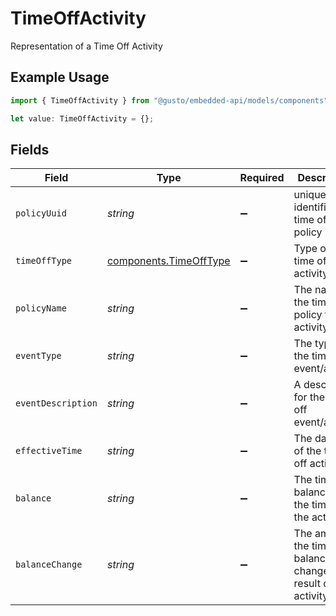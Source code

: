 # TimeOffActivity

Representation of a Time Off Activity

## Example Usage

```typescript
import { TimeOffActivity } from "@gusto/embedded-api/models/components";

let value: TimeOffActivity = {};
```

## Fields

| Field                                                               | Type                                                                | Required                                                            | Description                                                         |
| ------------------------------------------------------------------- | ------------------------------------------------------------------- | ------------------------------------------------------------------- | ------------------------------------------------------------------- |
| `policyUuid`                                                        | *string*                                                            | :heavy_minus_sign:                                                  | unique identifier of a time off policy                              |
| `timeOffType`                                                       | [components.TimeOffType](../../models/components/timeofftype.md)    | :heavy_minus_sign:                                                  | Type of the time off activity                                       |
| `policyName`                                                        | *string*                                                            | :heavy_minus_sign:                                                  | The name of the time off policy for this activity                   |
| `eventType`                                                         | *string*                                                            | :heavy_minus_sign:                                                  | The type of the time off event/activity                             |
| `eventDescription`                                                  | *string*                                                            | :heavy_minus_sign:                                                  | A description for the time off event/activity                       |
| `effectiveTime`                                                     | *string*                                                            | :heavy_minus_sign:                                                  | The datetime of the time off activity                               |
| `balance`                                                           | *string*                                                            | :heavy_minus_sign:                                                  | The time off balance at the time of the activity                    |
| `balanceChange`                                                     | *string*                                                            | :heavy_minus_sign:                                                  | The amount the time off balance changed as a result of the activity |